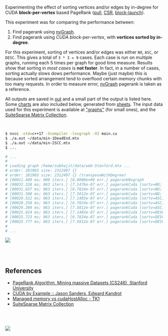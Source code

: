 Experimenting the effect of sorting vertices and/or edges by in-degree for CUDA
**block-per-vertex** based PageRank ([pull], [CSR], [block-launch]).

This experiment was for comparing the performance between:
1. Find pagerank using [nvGraph].
3. Find pagerank using *CUDA block-per-vertex*, with **vertices sorted by in-degree**.

For this experiment, sorting of vertices and/or edges was either `NO`, `ASC`,
or `DESC`. This gives a total of `3 * 3 = 9` cases. Each case is run on
multiple graphs, running each 5 times per graph for good time measure. Results
show that sorting in *most cases* is **not faster**. In fact, in a number of
cases, sorting actually slows dows performance. Maybe (just maybe) this is
because sorted arrangement tend to overflood certain memory chunks with too
many requests. In order to measure error, [nvGraph] pagerank is taken as
a reference.

All outputs are saved in [out](out/) and a small part of the output is listed
here. Some [charts] are also included below, generated from [sheets]. The input
data used for this experiment is available at ["graphs"] (for small ones), and
the [SuiteSparse Matrix Collection].

<br>

```bash
$ nvcc -std=c++17 -Xcompiler -lnvgraph -O3 main.cu
$ ./a.out ~/data/min-1DeadEnd.mtx
$ ./a.out ~/data/min-2SCC.mtx
$ ...

# ...
#
# Loading graph /home/subhajit/data/web-Stanford.mtx ...
# order: 281903 size: 2312497 {}
# order: 281903 size: 2312497 {} (transposeWithDegree)
# [00011.409 ms; 000 iters.] [0.0000e+00 err.] pagerankNvgraph
# [00032.328 ms; 063 iters.] [7.1476e-07 err.] pagerankCuda [sortv=NO; sorte=NO]
# [00031.637 ms; 063 iters.] [6.7824e-07 err.] pagerankCuda [sortv=NO; sorte=ASC]
# [00031.500 ms; 063 iters.] [7.5812e-07 err.] pagerankCuda [sortv=NO; sorte=DESC]
# [00029.522 ms; 063 iters.] [7.1485e-07 err.] pagerankCuda [sortv=ASC; sorte=NO]
# [00029.258 ms; 063 iters.] [6.7824e-07 err.] pagerankCuda [sortv=ASC; sorte=ASC]
# [00029.390 ms; 063 iters.] [7.5812e-07 err.] pagerankCuda [sortv=ASC; sorte=DESC]
# [00025.924 ms; 063 iters.] [7.1485e-07 err.] pagerankCuda [sortv=DESC; sorte=NO]
# [00025.723 ms; 063 iters.] [6.7824e-07 err.] pagerankCuda [sortv=DESC; sorte=ASC]
# [00025.777 ms; 063 iters.] [7.5812e-07 err.] pagerankCuda [sortv=DESC; sorte=DESC]
#
# ...
```

[![](https://i.imgur.com/Ha2JGkg.gif)][sheets]

<br>
<br>


## References

- [PageRank Algorithm, Mining massive Datasets (CS246), Stanford University](http://snap.stanford.edu/class/cs246-videos-2019/lec9_190205-cs246-720.mp4)
- [CUDA by Example :: Jason Sanders, Edward Kandrot](http://www.mat.unimi.it/users/sansotte/cuda/CUDA_by_Example.pdf)
- [Managed memory vs cudaHostAlloc - TK1](https://forums.developer.nvidia.com/t/managed-memory-vs-cudahostalloc-tk1/34281)
- [SuiteSparse Matrix Collection]

<br>
<br>

[![](https://i.imgur.com/TG0K9e0.jpg)](https://www.youtube.com/watch?v=eQqsP388S3Q)

[SuiteSparse Matrix Collection]: https://suitesparse-collection-website.herokuapp.com
[nvGraph]: https://github.com/rapidsai/nvgraph
["graphs"]: https://github.com/puzzlef/graphs
[pull]: https://github.com/puzzlef/pagerank-push-vs-pull
[csr]: https://github.com/puzzlef/pagerank-class-vs-csr
[block-launch]: https://github.com/puzzlef/pagerank-cuda-block-adjust-launch
[charts]: https://photos.app.goo.gl/EfwWVoXnAAhNJWdH7
[sheets]: https://docs.google.com/spreadsheets/d/16L-b5ofUZbA6xBYbFZESXbv5hs1FTtw_K0FHJLISlNM/edit?usp=sharing
